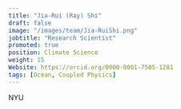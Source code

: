 ```yaml
---
title: "Jia-Rui (Ray) Shi"
draft: false
image: "/images/team/Jia-RuiShi.png"
jobtitle: "Research Scientist"
promoted: true
position: Climate Science
weight: 15
Website: https://orcid.org/0000-0001-7505-1281
tags: [Ocean, Coupled Physics]
---
```


NYU
